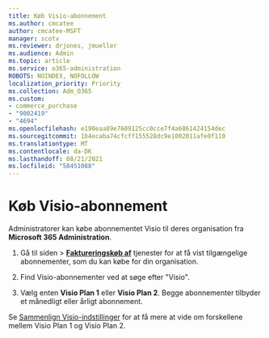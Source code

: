 ```yaml
---
title: Køb Visio-abonnement
ms.author: cmcatee
author: cmcatee-MSFT
manager: scotv
ms.reviewer: drjones, jmueller
ms.audience: Admin
ms.topic: article
ms.service: o365-administration
ROBOTS: NOINDEX, NOFOLLOW
localization_priority: Priority
ms.collection: Adm_O365
ms.custom:
- commerce_purchase
- "9002419"
- "4694"
ms.openlocfilehash: e190eaa89e7609125cc0cce7f4a6861424154dec
ms.sourcegitcommit: 1b4ecaba74cfcff155528dc9e1002011afe0f110
ms.translationtype: MT
ms.contentlocale: da-DK
ms.lasthandoff: 08/21/2021
ms.locfileid: "58451088"
---
```

# <a name="purchase-visio-subscription"></a>Køb Visio-abonnement

Administratorer kan købe abonnementet Visio til deres organisation fra **Microsoft 365 Administration**.

1. Gå til siden   >  **[Faktureringskøb af](https://go.microsoft.com/fwlink/p/?linkid=868433)** tjenester for at få vist tilgængelige abonnementer, som du kan købe for din organisation.

2. Find Visio-abonnementer ved at søge efter "Visio".

3. Vælg enten **Visio Plan 1** eller **Visio Plan 2**. Begge abonnementer tilbyder et månedligt eller årligt abonnement.

Se [Sammenlign Visio-indstillinger](https://products.office.com/Visio/microsoft-visio-plans-and-pricing-compare-visio-options) for at få mere at vide om forskellene mellem Visio Plan 1 og Visio Plan 2.
